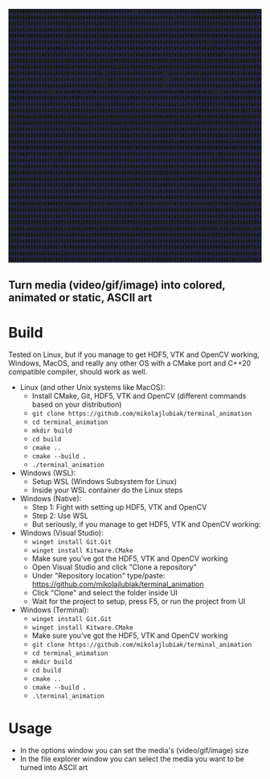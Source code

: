 ![Animation showcase](docs/showcase.gif "Animation showcase")

## Turn media (video/gif/image) into colored, animated or static, ASCII art

# Build
Tested on Linux, but if you manage to get HDF5, VTK and OpenCV working, Windows, MacOS, and really any other OS with a CMake port and C++20 compatible compiler, should work as well.

* Linux (and other Unix systems like MacOS):
    * Install CMake, Git, HDF5, VTK and OpenCV (different commands based on your distribution)
    * `git clone https://github.com/mikolajlubiak/terminal_animation`
    * `cd terminal_animation`
    * `mkdir build`
    * `cd build`
    * `cmake ..`
    * `cmake --build .`
    * `./terminal_animation`
* Windows (WSL):
    * Setup WSL (Windows Subsystem for Linux)
    * Inside your WSL container do the Linux steps
* Windows (Native):
    * Step 1: Fight with setting up HDF5, VTK and OpenCV
    * Step 2: Use WSL
    * But seriously, if you manage to get HDF5, VTK and OpenCV working:
* Windows (Visual Studio):
    * `winget install Git.Git`
    * `winget install Kitware.CMake`
    * Make sure you've got the HDF5, VTK and OpenCV working
    * Open Visual Studio and click "Clone a repository"
    * Under "Repository location" type/paste: https://github.com/mikolajlubiak/terminal_animation
    * Click "Clone" and select the folder inside UI
    * Wait for the project to setup, press F5, or run the project from UI
* Windows (Terminal):
    * `winget install Git.Git`
    * `winget install Kitware.CMake`
    * Make sure you've got the HDF5, VTK and OpenCV working
    * `git clone https://github.com/mikolajlubiak/terminal_animation`
    * `cd terminal_animation`
    * `mkdir build`
    * `cd build`
    * `cmake ..`
    * `cmake --build .`
    * `.\terminal_animation`

# Usage
* In the options window you can set the media's (video/gif/image) size
* In the file explorer window you can select the media you want to be turned into ASCII art
